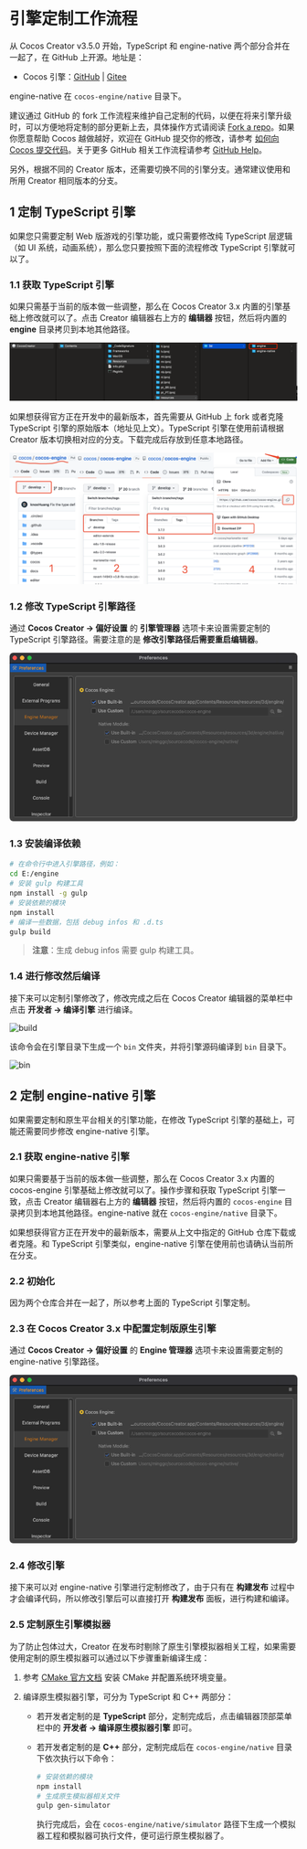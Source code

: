 # 引擎定制工作流程

从 Cocos Creator v3.5.0 开始，TypeScript 和 engine-native 两个部分合并在一起了，在 GitHub 上开源。地址是：

- Cocos 引擎：[GitHub](https://github.com/cocos-creator/engine/) | [Gitee](https://gitee.com/mirrors_cocos-creator/engine/)

engine-native 在 `cocos-engine/native` 目录下。


建议通过 GitHub 的 fork 工作流程来维护自己定制的代码，以便在将来引擎升级时，可以方便地将定制的部分更新上去，具体操作方式请阅读 [Fork a repo](https://help.github.com/articles/fork-a-repo)。如果你愿意帮助 Cocos 越做越好，欢迎在 GitHub 提交你的修改，请参考 [如何向 Cocos 提交代码](../submit-pr/submit-pr.md)。关于更多 GitHub 相关工作流程请参考 [GitHub Help](https://help.github.com)。

另外，根据不同的 Creator 版本，还需要切换不同的引擎分支。通常建议使用和所用 Creator 相同版本的分支。

## 1 定制 TypeScript 引擎

如果您只需要定制 Web 版游戏的引擎功能，或只需要修改纯 TypeScript 层逻辑（如 UI 系统，动画系统），那么您只要按照下面的流程修改 TypeScript 引擎就可以了。

### 1.1 获取 TypeScript 引擎

如果只需基于当前的版本做一些调整，那么在 Cocos Creator 3.x 内置的引擎基础上修改就可以了。点击 Creator 编辑器右上方的 **编辑器** 按钮，然后将内置的 **engine** 目录拷贝到本地其他路径。

![open engine](engine-customization/open-engine.png)

如果想获得官方正在开发中的最新版本，首先需要从 GitHub 上 fork 或者克隆 TypeScript 引擎的原始版本（地址见上文）。TypeScript 引擎在使用前请根据 Creator 版本切换相对应的分支。下载完成后存放到任意本地路径。

![download repo js](engine-customization/download-repo-js.png)

### 1.2 修改 TypeScript 引擎路径

通过 **Cocos Creator -> 偏好设置** 的 **引擎管理器** 选项卡来设置需要定制的 TypeScript 引擎路径。需要注意的是 **修改引擎路径后需要重启编辑器**。

![custom ts engine](engine-customization/custom-ts-engine.png)

### 1.3 安装编译依赖

```bash
# 在命令行中进入引擎路径，例如：
cd E:/engine
# 安装 gulp 构建工具
npm install -g gulp
# 安装依赖的模块
npm install
# 编译一些数据，包括 debug infos 和 .d.ts
gulp build
```

> **注意**：生成 debug infos 需要 gulp 构建工具。

### 1.4 进行修改然后编译

接下来可以定制引擎修改了，修改完成之后在 Cocos Creator 编辑器的菜单栏中点击 **开发者 -> 编译引擎** 进行编译。

![build](engine-customization/build.png)

该命令会在引擎目录下生成一个 `bin` 文件夹，并将引擎源码编译到 `bin` 目录下。

![bin](engine-customization/bin.png)

## 2 定制 engine-native 引擎

如果需要定制和原生平台相关的引擎功能，在修改 TypeScript 引擎的基础上，可能还需要同步修改 engine-native 引擎。

### 2.1 获取 engine-native 引擎

如果只需要基于当前的版本做一些调整，那么在 Cocos Creator 3.x 内置的 cocos-engine 引擎基础上修改就可以了。操作步骤和获取 TypeScript 引擎一致，点击 Creator 编辑器右上方的 **编辑器** 按钮，然后将内置的 `cocos-engine` 目录拷贝到本地其他路径。engine-native 就在 `cocos-engine/native` 目录下。

如果想获得官方正在开发中的最新版本，需要从上文中指定的 GitHub 仓库下载或者克隆。和 TypeScript 引擎类似，engine-native 引擎在使用前也请确认当前所在分支。

### 2.2 初始化

因为两个仓库合并在一起了，所以参考上面的 TypeScript 引擎定制。

### 2.3 在 Cocos Creator 3.x 中配置定制版原生引擎

通过 **Cocos Creator -> 偏好设置** 的 **Engine 管理器** 选项卡来设置需要定制的 engine-native 引擎路径。

![custom native engine](engine-customization/custom-native-engine.png)

### 2.4 修改引擎

接下来可以对 engine-native 引擎进行定制修改了，由于只有在 **构建发布** 过程中才会编译代码，所以修改引擎后可以直接打开 **构建发布** 面板，进行构建和编译。

### 2.5 定制原生引擎模拟器

为了防止包体过大，Creator 在发布时剔除了原生引擎模拟器相关工程，如果需要使用定制的原生模拟器可以通过以下步骤重新编译生成：

1. 参考 [CMake 官方文档](https://cmake.org/install/) 安装 CMake 并配置系统环境变量。

2. 编译原生模拟器引擎，可分为 TypeScript 和 C++ 两部分：

    - 若开发者定制的是 **TypeScript** 部分，定制完成后，点击编辑器顶部菜单栏中的 **开发者 -> 编译原生模拟器引擎** 即可。

    - 若开发者定制的是 **C++** 部分，定制完成后在 `cocos-engine/native` 目录下依次执行以下命令：

        ```bash
        # 安装依赖的模块
        npm install
        # 生成原生模拟器相关文件
        gulp gen-simulator
        ```

        执行完成后，会在 `cocos-engine/native/simulator` 路径下生成一个模拟器工程和模拟器可执行文件，便可运行原生模拟器了。
